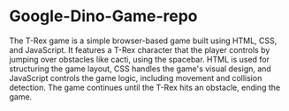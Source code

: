 # Google-Dino-Game-repo

The T-Rex game is a simple browser-based game built using HTML, CSS, and JavaScript. It features a T-Rex character that the player controls by jumping over obstacles like cacti, using the spacebar. HTML is used for structuring the game layout, CSS handles the game's visual design, and JavaScript controls the game logic, including movement and collision detection. The game continues until the T-Rex hits an obstacle, ending the game.
